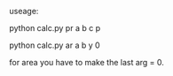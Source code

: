 useage:

python calc.py pr a b c p

python calc.py ar a b y 0

for area you have to make the last arg = 0.
